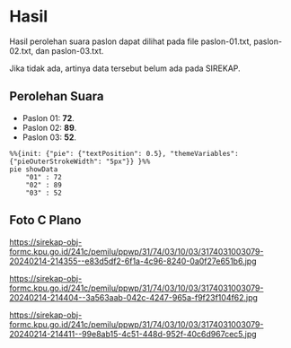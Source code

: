 # Hasil

Hasil perolehan suara paslon dapat dilihat pada file paslon-01.txt, paslon-02.txt, dan paslon-03.txt.

Jika tidak ada, artinya data tersebut belum ada pada SIREKAP.

## Perolehan Suara

 * Paslon 01: **72**.
 * Paslon 02: **89**.
 * Paslon 03: **52**.

```mermaid
%%{init: {"pie": {"textPosition": 0.5}, "themeVariables": {"pieOuterStrokeWidth": "5px"}} }%%
pie showData
    "01" : 72
    "02" : 89
    "03" : 52
```
## Foto C Plano

https://sirekap-obj-formc.kpu.go.id/241c/pemilu/ppwp/31/74/03/10/03/3174031003079-20240214-214355--e83d5df2-6f1a-4c96-8240-0a0f27e651b6.jpg

https://sirekap-obj-formc.kpu.go.id/241c/pemilu/ppwp/31/74/03/10/03/3174031003079-20240214-214404--3a563aab-042c-4247-965a-f9f23f104f62.jpg

https://sirekap-obj-formc.kpu.go.id/241c/pemilu/ppwp/31/74/03/10/03/3174031003079-20240214-214411--99e8ab15-4c51-448d-952f-40c6d967cec5.jpg
